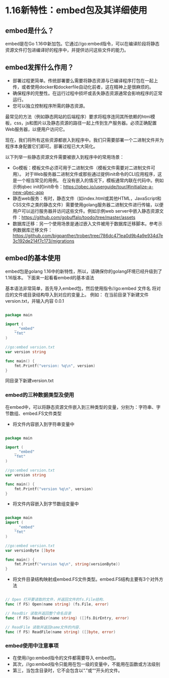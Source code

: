 # 1.16新特性：embed包及其详细使用
## embed是什么？
embed是在Go 1.16中新加包。它通过//go:embed指令，可以在编译阶段将静态资源文件打包进编译好的程序中，并提供访问这些文件的能力。

## embed发挥什么作用？
- 部署过程更简单。传统部署要么需要将静态资源与已编译程序打包在一起上传，或者使用docker和dockerfile自动化前者，这在精神上是很麻烦的。
- 确保程序的完整性。在运行过程中损坏或丢失静态资源通常会影响程序的正常运行。
- 您可以独立控制程序所需的静态资源。

最常见的方法（例如静态网站的后端程序）要求将程序连同其所依赖的html模板，css，js和图片以及静态资源的路径一起上传到生产服务器。必须正确配置Web服务器，以便用户访问它。

现在，我们将所有这些资源都嵌入到程序中。我们只需要部署一个二进制文件并为程序本身配置它们即可。部署过程已大大简化。

以下列举一些静态资源文件需要被嵌入到程序中的常用场景：
- Go模板：模板文件必须可用于二进制文件（模板文件需要对二进制文件可用）。 对于Web服务器二进制文件或那些通过提供init命令的CLI应用程序，这是一个相当常见的用例。 在没有嵌入的情况下，模板通常内联在代码中。例如示例qbec init的init命令：https://qbec.io/userguide/tour/#initialize-a-new-qbec-app
- 静态web服务：有时，静态文件（如index.html或其他HTML，JavaScript和CSS文件之类的静态文件）需要使用golang服务器二进制文件进行传输，以便用户可以运行服务器并访问这些文件。例如示例web server中嵌入静态资源文件：https://github.com/gobuffalo/toodo/tree/master/assets
- 数据库迁移：另一个使用场景是通过嵌入文件被用于数据库迁移脚本。参考示例数据库迁移文件：https://github.com/bigpanther/trober/tree/786dc471ea0d9b4a9e934d7e3c192de214f7c173/migrations

## embed的基本使用
embed包是golang 1.16中的新特性，所以，请确保你的golang环境已经升级到了1.16版本。 下面来一起看看embed的基本语法

基本语法非常简单，首先导入embed包，然后使用指令//go:embed 文件名 将对应的文件或目录结构导入到对应的变量上。 例如： 在当前目录下新建文件 version.txt，并输入内容 0.0.1

```go

package main

import (
    _ "embed"
    "fmt"
)

//go:embed version.txt
var version string

func main() {
    fmt.Printf("version: %q\n", version)
}
```
同目录下新建version.txt

### embed的三种数据类型及使用

在embed中，可以将静态资源文件嵌入到三种类型的变量，分别为：字符串、字节数组、embed.FS文件类型

- 将文件内容嵌入到字符串变量中
```go

package main

import (
    _ "embed"
    "fmt"
)

//go:embed version.txt
var version string

func main() {
    fmt.Printf("version %q\n", version)
}
```

- 将文件内容嵌入到字节数组变量中
```go

package main
import (
    _ "embed"
    "fmt"
)

//go:embed version.txt
var versionByte []byte

func main() {
    fmt.Printf("version %q\n", string(versionByte))
}
```

- 将文件目录结构映射成embed.FS文件类型。embed.FS结构主要有3个对外方法
```go

// Open 打开要读取的文件，并返回文件的fs.File结构.
func (f FS) Open(name string) (fs.File, error)

// ReadDir 读取并返回整个命名目录
func (f FS) ReadDir(name string) ([]fs.DirEntry, error)

// ReadFile 读取并返回name文件的内容.
func (f FS) ReadFile(name string) ([]byte, error)
```

### embed使用中注意事项
- 在使用//go:embed指令的文件都需要导入 embed包。
- 其次，//go:embed指令只能用在包一级的变量中，不能用在函数或方法级别
- 第三，当包含目录时，它不会包含以“.”或““开头的文件。